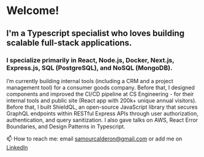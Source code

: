 # Welcome!

## I'm a Typescript specialist who loves building scalable full-stack applications.

### I specialize primarily in React, Node.js, Docker, Next.js, Express.js, SQL (PostgreSQL), and NoSQL (MongoDB).

I’m currently building internal tools (including a CRM and a project management tool) for a consumer goods company. Before that, I designed components and improved the CI/CD pipeline at CS Engineering - for their internal tools and public site (React app with 200k+ unique annual visitors). Before that, I built ShieldQL, an open-source JavaScript library that secures GraphQL endpoints within RESTful Express APIs through user authorization, authentication, and query sanitization. I also gave talks on AWS, React Error Boundaries, and Design Patterns in Typescript.

📫 How to reach me: email samourcalderon@gmail.com or add me on [LinkedIn](https://www.linkedin.com/in/rodrigosamourcalderon/)

<!---
rscalderon/rscalderon is a ✨ special ✨ repository because its `README.md` (this file) appears on your GitHub profile.
You can click the Preview link to take a look at your changes.
--->
